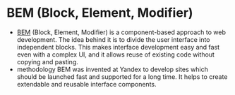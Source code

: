 # BEM (Block, Element, Modifier)

- [BEM](https://en.bem.info/methodology/quick-start/) (Block, Element, Modifier) is a component-based approach to web development. The idea behind it is to divide the user interface into independent blocks. This makes interface development easy and fast even with a complex UI, and it allows reuse of existing code without copying and pasting.
- methodology BEM was invented at Yandex to develop sites which should be launched fast and supported for a long time. It helps to create extendable and reusable interface components.
